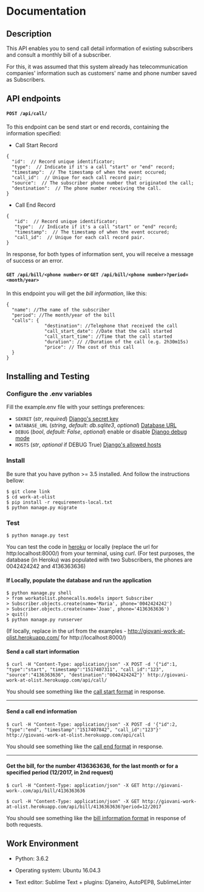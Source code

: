 # Documentation

## Description

This API enables you to send call detail information of existing subscribers and consult a monthly bill of a subscriber.

For this, it was assumed that this system already has telecommunication companies' information such as customers' name and phone number saved as Subscribers.


## API endpoints

#### ```POST /api/call/```

To this endpoint can be send start or end records, containing the information specified:

- <span id="call_start_format">Call Start Record</span>

```
{
  "id":  // Record unique identificator;
  "type":  // Indicate if it's a call "start" or "end" record;
  "timestamp":  // The timestamp of when the event occured;
  "call_id":  // Unique for each call record pair;
  "source":  // The subscriber phone number that originated the call;
  "destination":  // The phone number receiving the call.
}
```

- <span id="call_end_format">Call End Record</span>

```
{
   "id":  // Record unique identificator;
   "type":  // Indicate if it's a call "start" or "end" record;
   "timestamp":  // The timestamp of when the event occured;
   "call_id":  // Unique for each call record pair.
}
```

In response, for both types of information sent, you will receive a message of success or an error.


#### `GET /api/bill/<phone number>` or `GET /api/bill/<phone number>?period=<month/year>`

In this endpoint you will get the <span id="bill_format">*bill information*</span>, like this:

```
{
  "name": //The name of the subscriber
  "period": //The month/year of the bill
  "calls": {
              "destination": //Telephone that received the call
              "call_start_date": //Date that the call started
              "call_start_time": //Time that the call started
              "duration": // //Duration of the call (e.g. 2h30m15s)
              "price": // The cost of this call
  }
}
```

## Installing and Testing

### Configure the .env variables

Fill the example.env file with your settings preferences:
- `SEKRET` (_str_, _required_) [Django's secret key](https://docs.djangoproject.com/en/2.0/ref/settings/#secret-key)
- `DATABASE_URL` (_string_, _default: db.sqlite3_, _optional_) [Database URL](https://github.com/kennethreitz/dj-database-url#url-schema)
- `DEBUG` (_bool_, _default: False_, _optional_) enable or disable [Django debug mode](https://docs.djangoproject.com/en/2.0/ref/settings/#debug)
- `HOSTS` (_str_, _optional_ if DEBUG True) [Django's allowed hosts](https://docs.djangoproject.com/en/2.0/ref/settings/#allowed-hosts)

### Install

Be sure that you have python >= 3.5 installed. And follow the instructions bellow:

```console
$ git clone link
$ cd work-at-olist
$ pip install -r requirements-local.txt
$ python manage.py migrate
```
### Test

```console
$ python manage.py test
```

You can test the code in [heroku](http://giovani-work-at-olist.herokuapp.com/) or locally (replace the url for http:localhost:8000/) from your terminal, using _curl_. (For test purposes, the database (in Heroku) was populated with two Subscribers, the phones are 0042424242 and 4136363636)

#### If Locally, populate the database and run the application

```console
$ python manage.py shell
> from workatolist.phonecalls.models import Subscriber
> Subscriber.objects.create(name='Maria', phone='0042424242')
> Subscriber.objects.create(name='Joao', phone='4136363636')
> quit()
$ python manage.py runserver
```

(If locally, replace in the url from the examples - http://giovani-work-at-olist.herokuapp.com/ for http://localhost:8000/)

#### Send a call start information
```console
$ curl -H "Content-Type: application/json" -X POST -d '{"id":1, "type":"start", "timestamp":"1517407311", "call_id":"123", "source":"4136363636", "destination":"0042424242"}' http://giovani-work-at-olist.herokuapp.com/api/call/

```
You should see something like the <a href="#call_start_format">call start format</a> in response.

---------------------------------------------------------------------------

#### Send a call end information
```console
$ curl -H "Content-Type: application/json" -X POST -d '{"id":2, "type":"end", "timestamp":"1517407842", "call_id":"123"}' http://giovani-work-at-olist.herokuapp.com/api/call

```
You should see something like the <a href="#call_end_format">call end format</a> in response.

---------------------------------------------------------------------------

#### Get the bill, for the number 4136363636, for the last month or for a specified period (12/2017, in 2nd request)
```console
$ curl -H "Content-Type: application/json" -X GET http://giovani-work-.com/api/bill/4136363636

$ curl -H "Content-Type: application/json" -X GET http://giovani-work-at-olist.herokuapp.com/api/bill/4136363636?period=12/2017

```
You should see something like the <a href="#bill_format"> bill information format</a> in response of both requests.

## Work Environment

- Python: 3.6.2

- Operating system: Ubuntu 16.04.3

- Text editor: Sublime Text + plugins: Djaneiro, AutoPEP8, SublimeLinter
